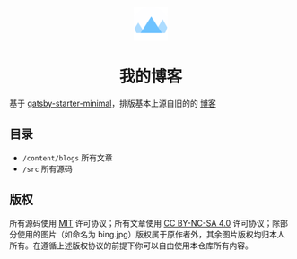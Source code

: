<p align="center">
  <a href="https://www.snow-mountain.life/">
    <img alt="Taozc" src="./src/images/icon.png" width="60" />
  </a>
</p>
<h1 align="center">
  我的博客
</h1>

基于 [gatsby-starter-minimal](https://github.com/gatsbyjs/gatsby-starter-minimal)，排版基本上源自旧的的 [博客](https://github.com/Talaxy009/My-blog)

## 目录

- `/content/blogs` 所有文章
- `/src` 所有源码

## 版权

所有源码使用 [MIT](LICENSE) 许可协议；所有文章使用 [CC BY-NC-SA 4.0](https://creativecommons.org/licenses/by-nc-sa/4.0/) 许可协议；除部分使用的图片（如命名为 bing.jpg）版权属于原作者外，其余图片版权均归本人所有。在遵循上述版权协议的前提下你可以自由使用本仓库所有内容。
